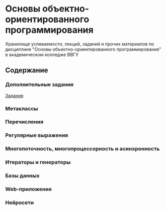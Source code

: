 # Основы объектно-ориентированного программирования
Хранилище успеваемости, лекций, заданий и прочих материалов по дисциплине "Основы объектно-ориентированного программирования" в академическом колледже ВВГУ

## Содержание

### Дополнительные задания
[Задания](labs/tasks.md)
### Метаклассы
### Перечисления
### Регулярные выражения
### Многопоточность, многопроцессорность и асинхронность
### Итераторы и генераторы
### Базы данных
### Web-приложение
### Нейросети
